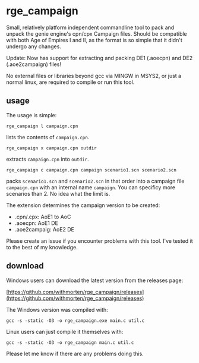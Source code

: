 # rge_campaign

Small, relatively platform independent commandline tool to pack and unpack the genie engine's cpn/cpx Campaign files. Should be compatible with both Age of Empires I and II, as the format is so simple that it didn't undergo any changes.

Update: Now has support for extracting and packing DE1 (.aoecpn) and DE2 (.aoe2campaign) files!

No external files or libraries beyond gcc via MINGW in MSYS2, or just a normal linux, are required to compile or run this tool.

## usage

The usage is simple:

    rge_campaign l campaign.cpn

lists the contents of `campaign.cpn`.

    rge_campaign x campaign.cpn outdir

extracts `campaign.cpn` into `outdir`.

    rge_campaign c campaign.cpn campaign scenario1.scn scenario2.scn

packs `scenario1.scn` and `scenario2.scn` in that order into a campaign file `campaign.cpn` with an internal name `campaign`. You can specificy more scenarios than 2. No idea what the limit is.

The extension determines the campaign version to be created:

* .cpn/.cpx: AoE1 to AoC
* .aoecpn: AoE1 DE
* .aoe2campaig: AoE2 DE

Please create an issue if you encounter problems with this tool. I've tested it to the best of my knowledge.

## download

Windows users can download the latest version from the releases page:

[https://github.com/withmorten/rge_campaign/releases](https://github.com/withmorten/rge_campaign/releases)

The Windows version was compiled with:

    gcc -s -static -O3 -o rge_campaign.exe main.c util.c

Linux users can just compile it themselves with:

    gcc -s -static -O3 -o rge_campaign main.c util.c

Please let me know if there are any problems doing this.
